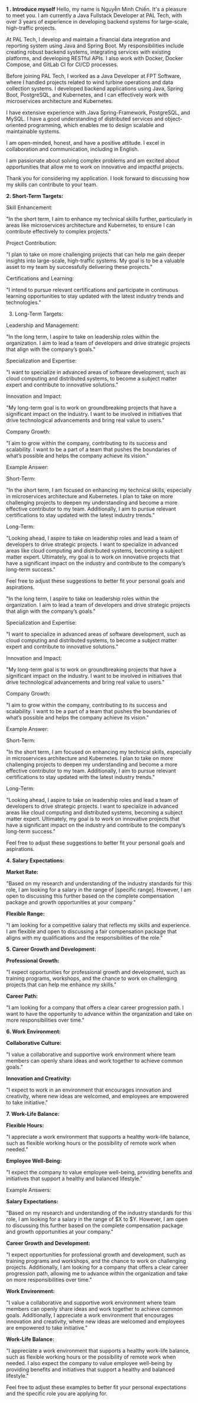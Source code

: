 **1 . Introduce myself**
Hello, my name is Nguyễn Minh Chiến. It's a pleasure to meet you. I am currently a Java Fullstack Developer at PAL Tech, with over 3 years of experience in developing backend systems for large-scale, high-traffic projects.

At PAL Tech, I develop and maintain a financial data integration and reporting system using Java and Spring Boot. My responsibilities include creating robust backend systems, integrating services with existing platforms, and developing RESTful APIs. I also work with Docker, Docker Compose, and GitLab CI for CI/CD processes.

Before joining PAL Tech, I worked as a Java Developer at FPT Software, where I handled projects related to wind turbine operations and data collection systems. I developed backend applications using Java, Spring Boot, PostgreSQL, and Kubernetes, and I can effectively work with microservices architecture and Kubernetes.

I have extensive experience with Java Spring-Framework, PostgreSQL, and MySQL. I have a good understanding of distributed services and object-oriented programming, which enables me to design scalable and maintainable systems.

I am open-minded, honest, and have a positive attitude. I excel in collaboration and communication, including in English.

I am passionate about solving complex problems and am excited about opportunities that allow me to work on innovative and impactful projects.

Thank you for considering my application. I look forward to discussing how my skills can contribute to your team.

**2. Short-Term Targets:**

Skill Enhancement:

"In the short term, I aim to enhance my technical skills further, particularly in areas like microservices architecture and Kubernetes, to ensure I can contribute effectively to complex projects."

Project Contribution:

"I plan to take on more challenging projects that can help me gain deeper insights into large-scale, high-traffic systems. My goal is to be a valuable asset to my team by successfully delivering these projects."

Certifications and Learning:

"I intend to pursue relevant certifications and participate in continuous learning opportunities to stay updated with the latest industry trends and technologies."

3. Long-Term Targets:

Leadership and Management:

"In the long term, I aspire to take on leadership roles within the organization. I aim to lead a team of developers and drive strategic projects that align with the company’s goals."

Specialization and Expertise:

"I want to specialize in advanced areas of software development, such as cloud computing and distributed systems, to become a subject matter expert and contribute to innovative solutions."

Innovation and Impact:

"My long-term goal is to work on groundbreaking projects that have a significant impact on the industry. I want to be involved in initiatives that drive technological advancements and bring real value to users."

Company Growth:

"I aim to grow within the company, contributing to its success and scalability. I want to be a part of a team that pushes the boundaries of what’s possible and helps the company achieve its vision."

Example Answer:

Short-Term:

"In the short term, I am focused on enhancing my technical skills, especially in microservices architecture and Kubernetes. I plan to take on more challenging projects to deepen my understanding and become a more effective contributor to my team. Additionally, I aim to pursue relevant certifications to stay updated with the latest industry trends."

Long-Term:

"Looking ahead, I aspire to take on leadership roles and lead a team of developers to drive strategic projects. I want to specialize in advanced areas like cloud computing and distributed systems, becoming a subject matter expert. Ultimately, my goal is to work on innovative projects that have a significant impact on the industry and contribute to the company’s long-term success."

Feel free to adjust these suggestions to better fit your personal goals and aspirations.

"In the long term, I aspire to take on leadership roles within the organization. I aim to lead a team of developers and drive strategic projects that align with the company’s goals."

Specialization and Expertise:

"I want to specialize in advanced areas of software development, such as cloud computing and distributed systems, to become a subject matter expert and contribute to innovative solutions."

Innovation and Impact:

"My long-term goal is to work on groundbreaking projects that have a significant impact on the industry. I want to be involved in initiatives that drive technological advancements and bring real value to users."

Company Growth:

"I aim to grow within the company, contributing to its success and scalability. I want to be a part of a team that pushes the boundaries of what’s possible and helps the company achieve its vision."

Example Answer:

Short-Term:

"In the short term, I am focused on enhancing my technical skills, especially in microservices architecture and Kubernetes. I plan to take on more challenging projects to deepen my understanding and become a more effective contributor to my team. Additionally, I aim to pursue relevant certifications to stay updated with the latest industry trends."

Long-Term:

"Looking ahead, I aspire to take on leadership roles and lead a team of developers to drive strategic projects. I want to specialize in advanced areas like cloud computing and distributed systems, becoming a subject matter expert. Ultimately, my goal is to work on innovative projects that have a significant impact on the industry and contribute to the company’s long-term success."

Feel free to adjust these suggestions to better fit your personal goals and aspirations.

**4. Salary Expectations:**

**Market Rate:**

"Based on my research and understanding of the industry standards for this role, I am looking for a salary in the range of [specific range]. However, I am open to discussing this further based on the complete compensation package and growth opportunities at your company."

**Flexible Range:**

"I am looking for a competitive salary that reflects my skills and experience. I am flexible and open to discussing a fair compensation package that aligns with my qualifications and the responsibilities of the role."

**5. Career Growth and Development:**

**Professional Growth:**

"I expect opportunities for professional growth and development, such as training programs, workshops, and the chance to work on challenging projects that can help me enhance my skills."

**Career Path:**

"I am looking for a company that offers a clear career progression path. I want to have the opportunity to advance within the organization and take on more responsibilities over time."

**6. Work Environment:**

**Collaborative Culture:**

"I value a collaborative and supportive work environment where team members can openly share ideas and work together to achieve common goals."

**Innovation and Creativity:**

"I expect to work in an environment that encourages innovation and creativity, where new ideas are welcomed, and employees are empowered to take initiative."

**7. Work-Life Balance:**

**Flexible Hours:**

"I appreciate a work environment that supports a healthy work-life balance, such as flexible working hours or the possibility of remote work when needed."

**Employee Well-Being:**

"I expect the company to value employee well-being, providing benefits and initiatives that support a healthy and balanced lifestyle."

Example Answers:

**Salary Expectations:**

"Based on my research and understanding of the industry standards for this role, I am looking for a salary in the range of $X to $Y. However, I am open to discussing this further based on the complete compensation package and growth opportunities at your company."

**Career Growth and Development:**

"I expect opportunities for professional growth and development, such as training programs and workshops, and the chance to work on challenging projects. Additionally, I am looking for a company that offers a clear career progression path, allowing me to advance within the organization and take on more responsibilities over time."

**Work Environment:**

"I value a collaborative and supportive work environment where team members can openly share ideas and work together to achieve common goals. Additionally, I appreciate a work environment that encourages innovation and creativity, where new ideas are welcomed and employees are empowered to take initiative."

**Work-Life Balance:**

"I appreciate a work environment that supports a healthy work-life balance, such as flexible working hours or the possibility of remote work when needed. I also expect the company to value employee well-being by providing benefits and initiatives that support a healthy and balanced lifestyle."

Feel free to adjust these examples to better fit your personal expectations and the specific role you are applying for.